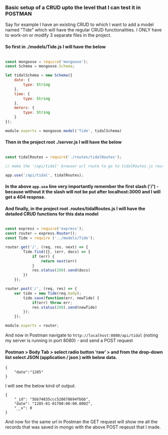 ### Basic setup of a CRUD upto the level that I can test it in POSTMAN

Say for example I have an existing CRUD to which I want to add a model named "Tide" which will have the regular CRUD functionalities. I ONLY have to work-on or modify 3 separate files in the project.

#### So first in ./models/Tide.js I will have the below

```js

const mongoose = require('mongoose');
const Schema = mongoose.Schema;

let tidalSchema = new Schema({
    date: {
        type: String
    },
    time: {
        type: String
    },
    meters: {
        type: String
    }
});

module.exports = mongoose.model('Tide', tidalSchema)

```

#### Then in the project root ./server.js I will have the below

```js

const tidalRoutes = require('./routes/tidalRoutes');

// make the '/api/tidal' browser url route to go to tidalRoutes.js route file

app.use('/api/tidal', tidalRoutes);

```

#### In the above ``app.use`` line very importantly remember the first slash ('/') - because without it the slash will not be put after localhost:3000 and I will get a 404 respnse.

#### And finally, in the project root .routes/tidalRoutes.js I will have the detailed CRUD functions for this data model

```js

const express = require('express');
const router = express.Router();
const Tide = require ('../models/Tide');

router.get('/', (req, res, next) => {
        Tide.find({}, (err, docs) => {
            if (err) {
                return next(err)
            }
            res.status(200).send(docs)
        })
    });

router.post('/', (req, res) => {
    var tide = new Tide(req.body);
        tide.save(function(err, newTide) {
            if(err) throw err;
            res.status(200).send(newTide)
        });
    });

module.exports = router;

```

And now in Postman navigate to ``http://localhost:8080/api/tidal`` (noting my server is running in port 8080) - and send a POST request 

#### Postman > Body Tab > select radio button ‘raw’ > and from the drop-down list select JSON (application / json ) with below data.

```
{
	"date":"1285"
}

```


I will see the below kind of output.

```
{
    "_id": "5bb74835ccc528678694fbbb",
    "date": "1285-01-01T00:00:00.000Z",
    "__v": 0
}

```

And now for the same url in Postman the GET request will show me all the records that was saved in mongo with the above POST reqeust that I made.


